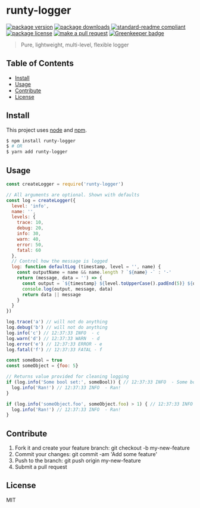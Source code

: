 
# runty-logger
[![package version](https://img.shields.io/npm/v/runty-logger.svg?style=flat-square)](https://npmjs.org/package/runty-logger)
[![package downloads](https://img.shields.io/npm/dm/runty-logger.svg?style=flat-square)](https://npmjs.org/package/runty-logger)
[![standard-readme compliant](https://img.shields.io/badge/readme%20style-standard-brightgreen.svg?style=flat-square)](https://github.com/RichardLitt/standard-readme)
[![package license](https://img.shields.io/npm/l/runty-logger.svg?style=flat-square)](https://npmjs.org/package/runty-logger)
[![make a pull request](https://img.shields.io/badge/PRs-welcome-brightgreen.svg?style=flat-square)](http://makeapullrequest.com)
[![Greenkeeper badge](https://badges.greenkeeper.io/tiaanduplessis/runty-logger.svg)](https://greenkeeper.io/)

> Pure, lightweight, multi-level, flexible logger

## Table of Contents

- [Install](#install)
- [Usage](#usage)
- [Contribute](#contribute)
- [License](#License)

## Install

This project uses [node](https://nodejs.org) and [npm](https://www.npmjs.com). 

```sh
$ npm install runty-logger
$ # OR
$ yarn add runty-logger
```

## Usage

```js
const createLogger = require('runty-logger')

// All arguments are optional. Shown with defaults
const log = createLogger({
  level: 'info',
  name: '',
  levels: {
    trace: 10,
    debug: 20,
    info: 30,
    warn: 40,
    error: 50,
    fatal: 60
  },
  // Control how the message is logged
  log: function defaultLog (timestamp, level = '', name) {
    const outputName = name && name.length ? `${name} -` : '-'
    return (message, data = '') => {
      const output = `${timestamp} ${level.toUpperCase().padEnd(5)} ${outputName}`
      console.log(output, message, data)
      return data || message
    }
  }
})

log.trace('a') // will not do anything
log.debug('b') // will not do anything
log.info('c') // 12:37:33 INFO  - c
log.warn('d') // 12:37:33 WARN  - d
log.error('e') // 12:37:33 ERROR - e
log.fatal('f') // 12:37:33 FATAL - f

const someBool = true
const someObject = {foo: 5}

// Returns value provided for cleaning logging
if (log.info('Some bool set:', someBool)) { // 12:37:33 INFO  - Some bool set: true
  log.info('Ran!') // 12:37:33 INFO  - Ran!
}

if (log.info('someObject.foo', someObject.foo) > 1) { // 12:37:33 INFO  - someObject.foo 5
  log.info('Ran!') // 12:37:33 INFO  - Ran!
}

```

## Contribute

1. Fork it and create your feature branch: git checkout -b my-new-feature
2. Commit your changes: git commit -am 'Add some feature'
3. Push to the branch: git push origin my-new-feature 
4. Submit a pull request

## License

MIT
    
